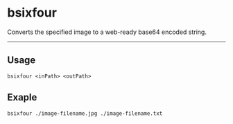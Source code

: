 # bsixfour
Converts the specified image to a web-ready base64 encoded string.

---

## Usage
```
bsixfour <inPath> <outPath>
```

## Exaple
```bash
bsixfour ./image-filename.jpg ./image-filename.txt
```
